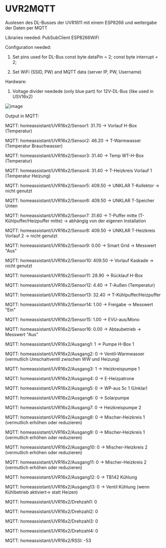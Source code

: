 # UVR2MQTT
Auslesen des DL-Busses der UVR1611 mit einem ESP8266 und weitergabe der Daten per MQTT

Libraries needed:
PubSubClient
ESP8266WiFi


Configuration needed:

1. Set pins used for DL-Bus
const byte dataPin = 2;
const byte interrupt = 2;

2. Set WiFi (SSID, PW) and MQTT data (server IP, PW, Username)

Hardware:
1. Voltage divider needede (only blue part) for 12V-DL-Bus (like used in USV16x2)

![image](https://github.com/stoffelll/UVR2MQTT/assets/5340003/666d9681-e5fb-4d65-9d63-d0bebb95854b)



Output in MQTT:

MQTT: homeassistant/UVR16x2/Sensor1: 31.70 -> Vorlauf H-Box (Temperatur)

MQTT: homeassistant/UVR16x2/Sensor2: 46.20 -> T-Warmwasser (Temperatur Brauchwasser)

MQTT: homeassistant/UVR16x2/Sensor3: 31.40 -> Temp WT-H-Box (Temperatur)

MQTT: homeassistant/UVR16x2/Sensor4: 31.40 -> T-Heizkreis Vorlauf 1 (Temperatur Heizung)

MQTT: homeassistant/UVR16x2/Sensor5: 409.50 -> UNKLAR T-Kollektor -> nicht genutzt

MQTT: homeassistant/UVR16x2/Sensor6: 409.50 -> UNKLAR T-Speicher Unten

MQTT: homeassistant/UVR16x2/Sensor7: 31.60 -> T-Puffer mitte (T-Kühlpuffer/Heizpuffer mitte) -> abhängig von der eigenen Installation

MQTT: homeassistant/UVR16x2/Sensor8: 409.50 -> UNKLAR T-Heizkreis Vorlauf 2 -> nicht genutzt

MQTT: homeassistant/UVR16x2/Sensor9: 0.00 -> Smart Grid -> Messwert "Aus"

MQTT: homeassistant/UVR16x2/Sensor10: 409.50 -> Vorlauf Kaskade -> nicht genutzt

MQTT: homeassistant/UVR16x2/Sensor11: 28.90 -> Rücklauf H-Box

MQTT: homeassistant/UVR16x2/Sensor12: 4.40 -> T-Außen (Temperatur)

MQTT: homeassistant/UVR16x2/Sensor13: 32.40 -> T-Kühlpuffer/Heizpuffer

MQTT: homeassistant/UVR16x2/Sensor14: 1.00 -> Freigabe -> Messwert "Ein"

MQTT: homeassistant/UVR16x2/Sensor15: 1.00 -> EVU-aus/Mono

MQTT: homeassistant/UVR16x2/Sensor16: 0.00 -> Abtaubetrieb -> Messwert "Aus"

MQTT: homeassistant/UVR16x2/Ausgang1: 1 -> Pumpe H-Box 1

MQTT: homeassistant/UVR16x2/Ausgang2: 0 -> Ventil-Warmwasser (vermutlich Umschaltventil zwischen WW und Heizung)

MQTT: homeassistant/UVR16x2/Ausgang3: 1 -> Heizkreispumpe 1

MQTT: homeassistant/UVR16x2/Ausgang4: 0 -> E-Heizpatrone

MQTT: homeassistant/UVR16x2/Ausgang5: 0 -> WP-aus 5c 1 (Unklar)

MQTT: homeassistant/UVR16x2/Ausgang6: 0 -> Solarpumpe

MQTT: homeassistant/UVR16x2/Ausgang7: 0 -> Heizkreispumpe 2

MQTT: homeassistant/UVR16x2/Ausgang8: 0 -> Mischer-Heizkreis 1 (vermutlich erhöhen oder reduzieren)

MQTT: homeassistant/UVR16x2/Ausgang9: 0 -> Mischer-Heizkreis 1 (vermutlich erhöhen oder reduzieren)

MQTT: homeassistant/UVR16x2/Ausgang10: 0 -> Mischer-Heizkreis 2 (vermutlich erhöhen oder reduzieren)

MQTT: homeassistant/UVR16x2/Ausgang11: 0 -> Mischer-Heizkreis 2 (vermutlich erhöhen oder reduzieren)

MQTT: homeassistant/UVR16x2/Ausgang12: 0 -> TB142 Kühlung

MQTT: homeassistant/UVR16x2/Ausgang13: 0 -> Ventil Kühlung (wenn Kühlbetrieb aktiviert-> statt Heizen)

MQTT: homeassistant/UVR16x2/Drehzahl1: 0

MQTT: homeassistant/UVR16x2/Drehzahl2: 0

MQTT: homeassistant/UVR16x2/Drehzahl3: 0

MQTT: homeassistant/UVR16x2/Drehzahl4: 0

MQTT: homeassistant/UVR16x2/RSSI: -53
